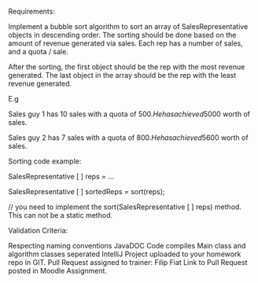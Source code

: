 Requirements:

Implement a bubble sort algorithm to sort an array of SalesRepresentative objects in descending order. The sorting should be done based on the amount of revenue generated via sales. Each rep has a number of sales, and a quota / sale.

After the sorting, the first object should be the rep with the most revenue generated. The last object in the array should be the rep with the least revenue generated.

E.g 

Sales guy 1 has 10 sales with a quota of 500$. He has achieved 5000$ worth of sales.

Sales guy 2 has 7 sales with a quota of 800$. He has achieved 5600$ worth of sales.



Sorting code example:

SalesRepresentative [ ] reps = ...

SalesRepresentative [ ] sortedReps = sort(reps); 

// you need to implement the sort(SalesRepresentative [ ] reps) method. This can not be a static method.



Validation Criteria:

Respecting naming conventions 
JavaDOC
Code compiles
Main class and algorithm classes seperated
IntelliJ Project uploaded to your homework repo in GIT.
Pull Request assigned to trainer: Filip Fiat
Link to Pull Request posted in Moodle Assignment.
